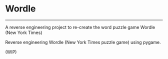 # Wordle
---
A reverse engineering project to re-create the word puzzle game Wordle (New York Times)

Reverse engineering Wordle (New York Times puzzle game) using pygame. 

(WIP)
